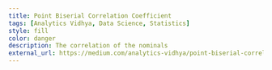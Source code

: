 ```yaml
---
title: Point Biserial Correlation Coefficient
tags: [Analytics Vidhya, Data Science, Statistics]
style: fill
color: danger
description: The correlation of the nominals
external_url: https://medium.com/analytics-vidhya/point-biserial-correlation-coefficient-b572fcad80aa
---
```


